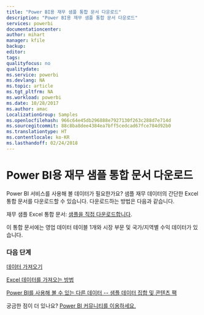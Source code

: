 ```yaml
---
title: "Power BI용 재무 샘플 통합 문서 다운로드"
description: "Power BI용 재무 샘플 통합 문서 다운로드"
services: powerbi
documentationcenter: 
author: mihart
manager: kfile
backup: 
editor: 
tags: 
qualityfocus: no
qualitydate: 
ms.service: powerbi
ms.devlang: NA
ms.topic: article
ms.tgt_pltfrm: NA
ms.workload: powerbi
ms.date: 10/28/2017
ms.author: amac
LocalizationGroup: Samples
ms.openlocfilehash: 966c64e45db296888e7927130f263c288d7e714d
ms.sourcegitcommit: 88c8ba8dee4384ea7bff5cedcad67fce784d92b0
ms.translationtype: HT
ms.contentlocale: ko-KR
ms.lasthandoff: 02/24/2018
---
```

# <a name="download-the-financial-sample-workbook-for-power-bi"></a>Power BI용 재무 샘플 통합 문서 다운로드
Power BI 서비스를 사용해 볼 데이터가 필요한가요? 샘플 재무 데이터의 간단한 Excel 통합 문서를 다운로드할 수 있습니다.  다운로드하는 방법은 다음과 같습니다.

재무 샘플 Excel 통합 문서: [샘플을 직접 다운로드합니다](http://go.microsoft.com/fwlink/?LinkID=521962).

이 통합 문서에는 영업 데이터 테이블 1개와 시장 부문 및 국가/지역별 수익 데이터가 있습니다.

### <a name="next-steps"></a>다음 단계
[데이터 가져오기](service-get-data.md)

[Excel 데이터를 가져오는 방법](service-excel-workbook-files.md)

[Power BI를 사용해 볼 수 있는 다른 데이터 -- 샘플 데이터 집합 및 콘텐츠 팩](sample-datasets.md)

궁금한 점이 더 있나요? [Power BI 커뮤니티를 이용하세요.](http://community.powerbi.com/)

